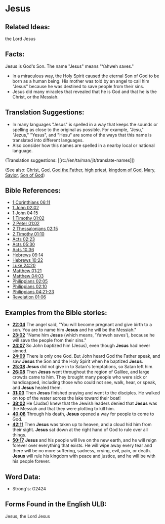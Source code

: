 # Jesus

## Related Ideas:

the Lord Jesus

## Facts:

Jesus is God's Son. The name "Jesus" means "Yahweh saves."

* In a miraculous way, the Holy Spirit caused the eternal Son of God to be born as a human being. His mother was told by an angel to call him "Jesus" because he was destined to save people from their sins.
* Jesus did many miracles that revealed that he is God and that he is the Christ, or the Messiah.

## Translation Suggestions:

* In many languages "Jesus" is spelled in a way that keeps the sounds or spelling as close to the original as possible. For example, "Jesu," "Jezus," "Yesus", and "Hesu" are some of the ways that this name is translated into different languages.
* Also consider how this names are spelled in a nearby local or national language.

(Translation suggestions: [[rc://en/ta/man/jit/translate-names]])

(See also: [Christ](../kt/christ.md), [God](../kt/god.md), [God the Father](../kt/godthefather.md), [high priest](../kt/highpriest.md), [kingdom of God](../kt/kingdomofgod.md), [Mary](../names/mary.md), [Savior](../kt/savior.md), [Son of God](../kt/sonofgod.md))

## Bible References:

* [1 Corinthians 06:11](rc://en/tn/help/1co/06/11)
* [1 John 02:02](rc://en/tn/help/1jn/02/02)
* [1 John 04:15](rc://en/tn/help/1jn/04/15)
* [1 Timothy 01:02](rc://en/tn/help/1ti/01/02)
* [2 Peter 01:02](rc://en/tn/help/2pe/01/02)
* [2 Thessalonians 02:15](rc://en/tn/help/2th/02/15)
* [2 Timothy 01:10](rc://en/tn/help/2ti/01/10)
* [Acts 02:23](rc://en/tn/help/act/02/23)
* [Acts 05:30](rc://en/tn/help/act/05/30)
* [Acts 10:36](rc://en/tn/help/act/10/36)
* [Hebrews 09:14](rc://en/tn/help/heb/09/14)
* [Hebrews 10:22](rc://en/tn/help/heb/10/22)
* [Luke 24:20](rc://en/tn/help/luk/24/20)
* [Matthew 01:21](rc://en/tn/help/mat/01/21)
* [Matthew 04:03](rc://en/tn/help/mat/04/03)
* [Philippians 02:05](rc://en/tn/help/php/02/05)
* [Philippians 02:10](rc://en/tn/help/php/02/10)
* [Philippians 04:21-23](rc://en/tn/help/php/04/21)
* [Revelation 01:06](rc://en/tn/help/rev/01/06)

## Examples from the Bible stories:

* __[22:04](rc://en/tn/help/obs/22/04)__ The angel said, "You will become pregnant and give birth to a son. You are to name him __Jesus__ and he will be the Messiah."
* __[23:02](rc://en/tn/help/obs/23/02)__ "Name him __Jesus__ (which means, 'Yahweh saves'), because he will save the people from their sins."
* __[24:07](rc://en/tn/help/obs/24/07)__ So John baptized him (Jesus), even though __Jesus__ had never sinned.
* __[24:09](rc://en/tn/help/obs/24/09)__ There is only one God. But John heard God the Father speak, and saw __Jesus__ the Son and the Holy Spirit when he baptized __Jesus__.
* __[25:08](rc://en/tn/help/obs/25/08)__ __Jesus__ did not give in to Satan's temptations, so Satan left him.
* __[26:08](rc://en/tn/help/obs/26/08)__ Then __Jesus__ went throughout the region of Galilee, and large crowds came to him. They brought many people who were sick or handicapped, including those who could not see, walk, hear, or speak, and __Jesus__ healed them.
* __[31:03](rc://en/tn/help/obs/31/03)__ Then __Jesus__ finished praying and went to the disciples. He walked on top of the water across the lake toward their boat!
* __[38:02](rc://en/tn/help/obs/38/02)__ He (Judas) knew that the Jewish leaders denied that __Jesus__ was the Messiah and that they were plotting to kill him.
* __[40:08](rc://en/tn/help/obs/40/08)__ Through his death, __Jesus__ opened a way for people to come to God.
* __[42:11](rc://en/tn/help/obs/42/11)__ Then __Jesus__ was taken up to heaven, and a cloud hid him from their sight. __Jesus__ sat down at the right hand of God to rule over all things.
* __[50:17](rc://en/tn/help/obs/50/17)__ __Jesus__ and his people will live on the new earth, and he will reign forever over everything that exists. He will wipe away every tear and there will be no more suffering, sadness, crying, evil, pain, or death. __Jesus__ will rule his kingdom with peace and justice, and he will be with his people forever.

## Word Data:

* Strong's: G2424

## Forms Found in the English ULB:

Jesus, the Lord Jesus

